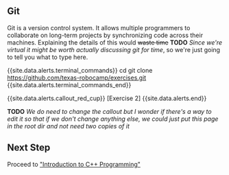 ## Git

Git is a version control system. It allows multiple programmers to collaborate on long-term projects by synchronizing code across their machines. Explaining the details of this would ~~waste time~~ **TODO** *Since we're virtual it might be worth actually discussing git for time*, so we're just going to tell you what to type here.


{{site.data.alerts.terminal_commands}}
cd
git clone https://github.com/texas-robocamp/exercises.git
{{site.data.alerts.terminal_commands_end}}

{{site.data.alerts.callout_red_cup}}
[Exercise 2]
{{site.data.alerts.end}}

**TODO** *We do need to change the callout but I wonder if there's a way to edit it so that if we don't change anything else, we could just put this page in the root dir and not need two copies of it*

## Next Step

Proceed to ["Introduction to C++ Programming"](programming_introduction.html)

